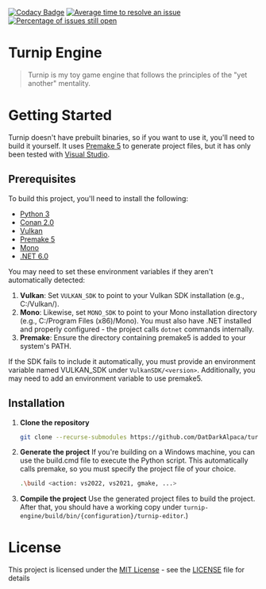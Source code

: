 [![Codacy Badge](https://app.codacy.com/project/badge/Grade/ec020ba40c7b4754ab2975940e76f178)](https://app.codacy.com/gh/DatDarkAlpaca/turnip-engine/dashboard?utm_source=gh&utm_medium=referral&utm_content=&utm_campaign=Badge_grade)
[![Average time to resolve an issue](http://isitmaintained.com/badge/resolution/DatDarkAlpaca/turnip-engine.svg)](http://isitmaintained.com/project/DatDarkAlpaca/turnip-engine "Average time to resolve an issue")
[![Percentage of issues still open](http://isitmaintained.com/badge/open/DatDarkAlpaca/turnip-engine.svg)](http://isitmaintained.com/project/DatDarkAlpaca/turnip-engine "Percentage of issues still open")

# Turnip Engine

> Turnip is my toy game engine that follows the principles of the "yet another" mentality.

# Getting Started

Turnip doesn't have prebuilt binaries, so if you want to use it, you'll need to build it yourself.
It uses [Premake 5](https://github.com/premake/premake-core/releases) to generate project files, but it has only been tested with [Visual Studio](https://visualstudio.microsoft.com/pt-br/downloads/).

## Prerequisites

To build this project, you'll need to install the following:

* [Python 3](https://www.python.org/downloads/)
* [Conan 2.0](https://conan.io/downloads)
* [Vulkan](https://vulkan.lunarg.com/#new_tab)
* [Premake 5](https://github.com/premake/premake-core/releases)
* [Mono](https://www.mono-project.com/download/stable/)
* [.NET 6.0](https://dotnet.microsoft.com/en-us/download/dotnet/6.0)

You may need to set these environment variables if they aren't automatically detected:
1. **Vulkan**:
    Set `VULKAN_SDK` to point to your Vulkan SDK installation (e.g., C:/Vulkan/<version>).
2. **Mono**:
    Likewise, set `MONO_SDK` to point to your Mono installation directory (e.g., C:/Program Files (x86)/Mono).
    You must also have .NET installed and properly configured - the project calls `dotnet` commands internally.
4. **Premake**:
    Ensure the directory containing premake5 is added to your system's PATH.


If the SDK fails to include it automatically, you must provide an environment variable named VULKAN_SDK under `VulkanSDK/<version>`. Additionally, you may need to add an environment variable to use premake5.

## Installation

1. **Clone the repository**
    ```bash
    git clone --recurse-submodules https://github.com/DatDarkAlpaca/turnip-engine
    ```

2. **Generate the project**
    If you're building on a Windows machine, you can use the build.cmd file to execute the Python script. This automatically calls premake, so you must specify the project file of your choice.

    ```bash
    .\build <action: vs2022, vs2021, gmake, ...>
    ```

3. **Compile the project**
   Use the generated project files to build the project. After that, you should have a working copy under `turnip-engine/build/bin/{configuration}/turnip-editor`.)

# License

This project is licensed under the [MIT License](https://opensource.org/licenses/MIT) - see the [LICENSE](LICENSE) file for details
